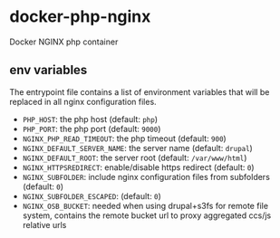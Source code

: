 # docker-php-nginx
Docker NGINX php container

## env variables

The entrypoint file contains a list of environment variables that will be replaced in all nginx configuration files.

* `PHP_HOST`: the php host (default: `php`)
* `PHP_PORT`: the php port (default: `9000`)
* `NGINX_PHP_READ_TIMEOUT`: the php timeout (default: `900`)
* `NGINX_DEFAULT_SERVER_NAME`: the server name (default: `drupal`)
* `NGINX_DEFAULT_ROOT`: the server root (default: `/var/www/html`)
* `NGINX_HTTPSREDIRECT`: enable/disable https redirect (default: `0`)
* `NGINX_SUBFOLDER`: include nginx configuration files from subfolders (default: `0`)
* `NGINX_SUBFOLDER_ESCAPED`: (default: `0`)
* `NGINX_OSB_BUCKET`: needed when using drupal+s3fs for remote file system, contains the remote bucket url to proxy aggregated ccs/js relative urls
